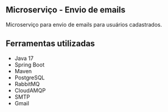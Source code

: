 ## Microserviço - Envio de emails
Microserviço para envio de emails para usuários cadastrados.

## Ferramentas utilizadas
- Java 17
- Spring Boot
- Maven
- PostgreSQL
- RabbitMQ
- CloudAMQP
- SMTP  
- Gmail

